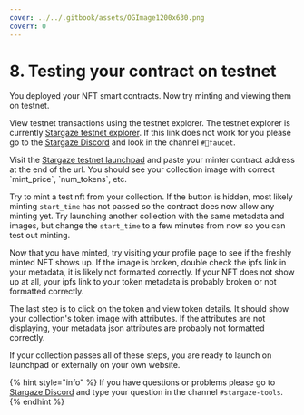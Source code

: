 ```yaml
---
cover: ../../.gitbook/assets/OGImage1200x630.png
coverY: 0
---
```


# 8. Testing your contract on testnet

You deployed your NFT smart contracts. Now try minting and viewing them on testnet.

View testnet transactions using the testnet explorer. The testnet explorer is currently [Stargaze testnet explorer](https://stargaze-testnet-explorer.pages.dev/stargaze). If this link does not work for you please go to the [Stargaze Discord](https://discord.gg/stargaze) and look in the channel `#🚰faucet`.&#x20;

Visit the [Stargaze testnet launchpad](https://testnet.publicawesome.dev/launchpad) and paste your minter contract address at the end of the url. You should see your collection image with correct \`mint\_price\`, \`num\_tokens\`, etc.

Try to mint a test nft from your collection. If the button is hidden, most likely minting `start_time` has not passed so the contract does now allow any minting yet. Try launching another collection with the same metadata and images, but change the `start_time` to a few minutes from now so you can test out minting.

Now that you have minted, try visiting your profile page to see if the freshly minted NFT shows up. If the image is broken, double check the ipfs link in your metadata, it is likely not formatted correctly. If your NFT does not show up at all, your ipfs link to your token metadata is probably broken or not formatted correctly.

The last step is to click on the token and view token details. It should show your collection's token image with attributes. If the attributes are not displaying, your metadata json attributes are probably not formatted correctly.

If your collection passes all of these steps, you are ready to launch on launchpad or externally on your own website.

{% hint style="info" %}
If you have questions or problems please go to [Stargaze Discord](https://discord.gg/stargaze)  and type your question in the channel `#stargaze-tools`.
{% endhint %}
